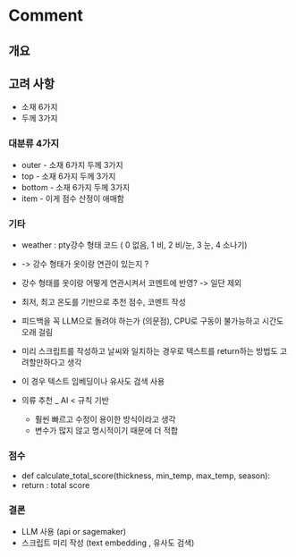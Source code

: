 # Comment
## 개요 

## 고려 사항
- 소재 6가지 
- 두께 3가지 

### 대분류 4가지
-  outer - 소재 6가지 두께 3가지 
-  top - 소재 6가지 두께 3가지 
-  bottom - 소재 6가지 두께 3가지
-  item - 이게 점수 산정이 애매함 

### 기타
- weather : pty강수 형태 코드 ( 0 없음, 1 비, 2 비/눈, 3 눈, 4 소나기)
- -> 강수 형태가 옷이랑 연관이 있는지 ?
- 강수 형태를 옷이랑 어떻게 연관시켜서 코멘트에 반영? -> 일단 제외

- 최저, 최고 온도를 기반으로 추천 점수, 코멘트 작성

- 피드백을 꼭 LLM으로 돌려야 하는가 (의문점), CPU로 구동이 불가능하고 시간도 오래 걸림 
- 미리 스크립트를 작성하고 날씨와 일치하는 경우로 텍스트를 return하는 방법도 고려할만하다고 생각
- 이 경우 텍스트 임베딩이나 유사도 검색 사용 


- 의류 추천 _ AI < 규칙 기반 
  - 훨씬 빠르고 수정이 용이한 방식이라고 생각
  - 변수가 많지 않고 명시적이기 때문에 더 적합

### 점수 
- def calculate_total_score(thickness, min_temp, max_temp, season):
- return : total score 

### 결론
- LLM 사용 (api or sagemaker)
- 스크립트 미리 작성 (text embedding , 유사도 검색)